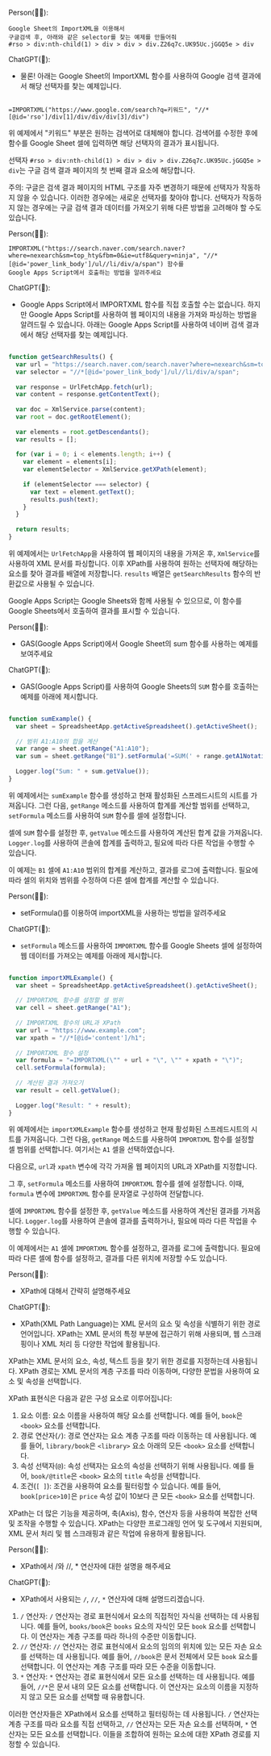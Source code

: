 
Person(👨‍🦱): 
```
Google Sheet의 ImportXML을 이용해서 
구글검색 후, 아래와 같은 selector를 찾는 예제를 만들어줘
#rso > div:nth-child(1) > div > div > div.Z26q7c.UK95Uc.jGGQ5e > div
```

ChatGPT(🤖): 
- 물론! 아래는 Google Sheet의 ImportXML 함수를 사용하여 Google 검색 결과에서 해당 선택자를 찾는 예제입니다.

```arduino

=IMPORTXML("https://www.google.com/search?q=키워드", "//*[@id='rso']/div[1]/div/div/div[3]/div")
```



위 예제에서 "키워드" 부분은 원하는 검색어로 대체해야 합니다. 검색어를 수정한 후에 함수를 Google Sheet 셀에 입력하면 해당 선택자의 결과가 표시됩니다.

선택자 `#rso > div:nth-child(1) > div > div > div.Z26q7c.UK95Uc.jGGQ5e > div`는 구글 검색 결과 페이지의 첫 번째 결과 요소에 해당합니다.

주의: 구글은 검색 결과 페이지의 HTML 구조를 자주 변경하기 때문에 선택자가 작동하지 않을 수 있습니다. 이러한 경우에는 새로운 선택자를 찾아야 합니다. 선택자가 작동하지 않는 경우에는 구글 검색 결과 데이터를 가져오기 위해 다른 방법을 고려해야 할 수도 있습니다.

Person(👨‍🦱): 
```
IMPORTXML("https://search.naver.com/search.naver?where=nexearch&sm=top_hty&fbm=0&ie=utf8&query=ninja", "//*[@id='power_link_body']/ul//li/div/a/span") 함수를 
Google Apps Script에서 호출하는 방법을 알려주세요
```

ChatGPT(🤖): 
- Google Apps Script에서 IMPORTXML 함수를 직접 호출할 수는 없습니다. 하지만 Google Apps Script를 사용하여 웹 페이지의 내용을 가져와 파싱하는 방법을 알려드릴 수 있습니다. 아래는 Google Apps Script를 사용하여 네이버 검색 결과에서 해당 선택자를 찾는 예제입니다.

```javascript

function getSearchResults() {
  var url = "https://search.naver.com/search.naver?where=nexearch&sm=top_hty&fbm=0&ie=utf8&query=ninja";
  var selector = "//*[@id='power_link_body']/ul//li/div/a/span";
  
  var response = UrlFetchApp.fetch(url);
  var content = response.getContentText();
  
  var doc = XmlService.parse(content);
  var root = doc.getRootElement();
  
  var elements = root.getDescendants();
  var results = [];
  
  for (var i = 0; i < elements.length; i++) {
    var element = elements[i];
    var elementSelector = XmlService.getXPath(element);
    
    if (elementSelector === selector) {
      var text = element.getText();
      results.push(text);
    }
  }
  
  return results;
}
```



위 예제에서는 `UrlFetchApp`을 사용하여 웹 페이지의 내용을 가져온 후, `XmlService`를 사용하여 XML 문서를 파싱합니다. 이후 XPath를 사용하여 원하는 선택자에 해당하는 요소를 찾아 결과를 배열에 저장합니다. `results` 배열은 `getSearchResults` 함수의 반환값으로 사용될 수 있습니다.

Google Apps Script는 Google Sheets와 함께 사용될 수 있으므로, 이 함수를 Google Sheets에서 호출하여 결과를 표시할 수 있습니다.

Person(👨‍🦱): 
- GAS(Google Apps Script)에서 Google Sheet의  sum 함수를 사용하는 예제를 보여주세요

ChatGPT(🤖): 
- GAS(Google Apps Script)를 사용하여 Google Sheets의 `SUM` 함수를 호출하는 예제를 아래에 제시합니다.

```javascript

function sumExample() {
  var sheet = SpreadsheetApp.getActiveSpreadsheet().getActiveSheet();
  
  // 범위 A1:A10의 합을 계산
  var range = sheet.getRange("A1:A10");
  var sum = sheet.getRange("B1").setFormula('=SUM(' + range.getA1Notation() + ')');
  
  Logger.log("Sum: " + sum.getValue());
}
```



위 예제에서는 `sumExample` 함수를 생성하고 현재 활성화된 스프레드시트의 시트를 가져옵니다. 그런 다음, `getRange` 메소드를 사용하여 합계를 계산할 범위를 선택하고, `setFormula` 메소드를 사용하여 `SUM` 함수를 셀에 설정합니다.

셀에 `SUM` 함수를 설정한 후, `getValue` 메소드를 사용하여 계산된 합계 값을 가져옵니다. `Logger.log`를 사용하여 콘솔에 합계를 출력하고, 필요에 따라 다른 작업을 수행할 수 있습니다.

이 예제는 `B1` 셀에 `A1:A10` 범위의 합계를 계산하고, 결과를 로그에 출력합니다. 필요에 따라 셀의 위치와 범위를 수정하여 다른 셀에 합계를 계산할 수 있습니다.

Person(👨‍🦱): 
- setFormula()를 이용하여 importXML을 사용하는 방법을 알려주세요

ChatGPT(🤖): 
- `setFormula` 메소드를 사용하여 `IMPORTXML` 함수를 Google Sheets 셀에 설정하여 웹 데이터를 가져오는 예제를 아래에 제시합니다.

```javascript

function importXMLExample() {
  var sheet = SpreadsheetApp.getActiveSpreadsheet().getActiveSheet();
  
  // IMPORTXML 함수를 설정할 셀 범위
  var cell = sheet.getRange("A1");
  
  // IMPORTXML 함수의 URL과 XPath
  var url = "https://www.example.com";
  var xpath = "//*[@id='content']/h1";
  
  // IMPORTXML 함수 설정
  var formula = "=IMPORTXML(\"" + url + "\", \"" + xpath + "\")";
  cell.setFormula(formula);
  
  // 계산된 결과 가져오기
  var result = cell.getValue();
  
  Logger.log("Result: " + result);
}
```



위 예제에서는 `importXMLExample` 함수를 생성하고 현재 활성화된 스프레드시트의 시트를 가져옵니다. 그런 다음, `getRange` 메소드를 사용하여 `IMPORTXML` 함수를 설정할 셀 범위를 선택합니다. 여기서는 `A1` 셀을 선택하였습니다.

다음으로, `url`과 `xpath` 변수에 각각 가져올 웹 페이지의 URL과 XPath를 지정합니다.

그 후, `setFormula` 메소드를 사용하여 `IMPORTXML` 함수를 셀에 설정합니다. 이때, `formula` 변수에 `IMPORTXML` 함수를 문자열로 구성하여 전달합니다.

셀에 `IMPORTXML` 함수를 설정한 후, `getValue` 메소드를 사용하여 계산된 결과를 가져옵니다. `Logger.log`를 사용하여 콘솔에 결과를 출력하거나, 필요에 따라 다른 작업을 수행할 수 있습니다.

이 예제에서는 `A1` 셀에 `IMPORTXML` 함수를 설정하고, 결과를 로그에 출력합니다. 필요에 따라 다른 셀에 함수를 설정하고, 결과를 다른 위치에 저장할 수도 있습니다.

Person(👨‍🦱): 
- XPath에 대해서 간략히 설명해주세요

ChatGPT(🤖): 
- XPath(XML Path Language)는 XML 문서의 요소 및 속성을 식별하기 위한 경로 언어입니다. XPath는 XML 문서의 특정 부분에 접근하기 위해 사용되며, 웹 스크래핑이나 XML 처리 등 다양한 작업에 활용됩니다.

XPath는 XML 문서의 요소, 속성, 텍스트 등을 찾기 위한 경로를 지정하는데 사용됩니다. XPath 경로는 XML 문서의 계층 구조를 따라 이동하며, 다양한 문법을 사용하여 요소 및 속성을 선택합니다.

XPath 표현식은 다음과 같은 구성 요소로 이루어집니다: 
1. 요소 이름: 요소 이름을 사용하여 해당 요소를 선택합니다. 예를 들어, `book`은 `<book>` 요소를 선택합니다. 
2. 경로 연산자(`/`): 경로 연산자는 요소 계층 구조를 따라 이동하는 데 사용됩니다. 예를 들어, `library/book`은 `<library>` 요소 아래의 모든 `<book>` 요소를 선택합니다. 
3. 속성 선택자(`@`): 속성 선택자는 요소의 속성을 선택하기 위해 사용됩니다. 예를 들어, `book/@title`은 `<book>` 요소의 `title` 속성을 선택합니다. 
4. 조건(`[ ]`): 조건을 사용하여 요소를 필터링할 수 있습니다. 예를 들어, `book[price>10]`은 `price` 속성 값이 10보다 큰 모든 `<book>` 요소를 선택합니다.

XPath는 더 많은 기능을 제공하며, 축(Axis), 함수, 연산자 등을 사용하여 복잡한 선택 및 조작을 수행할 수 있습니다. XPath는 다양한 프로그래밍 언어 및 도구에서 지원되며, XML 문서 처리 및 웹 스크래핑과 같은 작업에 유용하게 활용됩니다.

Person(👨‍🦱): 
- XPath에서 /와 //, * 연산자에 대한 설명을 해주세요

ChatGPT(🤖): 
- XPath에서 사용되는 `/`, `//`, `*` 연산자에 대해 설명드리겠습니다. 
1. `/` 연산자:
`/` 연산자는 경로 표현식에서 요소의 직접적인 자식을 선택하는 데 사용됩니다. 예를 들어, `books/book`은 `books` 요소의 자식인 모든 `book` 요소를 선택합니다. 이 연산자는 계층 구조를 따라 하나의 수준만 이동합니다. 
2. `//` 연산자:
`//` 연산자는 경로 표현식에서 요소의 임의의 위치에 있는 모든 자손 요소를 선택하는 데 사용됩니다. 예를 들어, `//book`은 문서 전체에서 모든 `book` 요소를 선택합니다. 이 연산자는 계층 구조를 따라 모든 수준을 이동합니다. 
3. `*` 연산자:
`*` 연산자는 경로 표현식에서 모든 요소를 선택하는 데 사용됩니다. 예를 들어, `//*`은 문서 내의 모든 요소를 선택합니다. 이 연산자는 요소의 이름을 지정하지 않고 모든 요소를 선택할 때 유용합니다.

이러한 연산자들은 XPath에서 요소를 선택하고 필터링하는 데 사용됩니다. `/` 연산자는 계층 구조를 따라 요소를 직접 선택하고, `//` 연산자는 모든 자손 요소를 선택하며, `*` 연산자는 모든 요소를 선택합니다. 이들을 조합하여 원하는 요소에 대한 XPath 경로를 지정할 수 있습니다.
